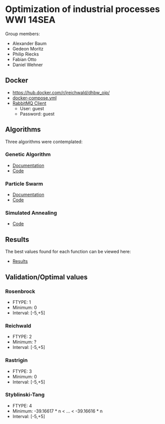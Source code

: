 # Optimization of industrial processes WWI 14SEA

Group members:
- Alexander Baum
- Gedeon Moritz
- Philip Riecks
- Fabian Otto
- Daniel Wehner

## Docker
- https://hub.docker.com/r/jreichwald/dhbw_oip/
- [docker-compose.yml](docker-compose.yml)
- [RabbitMQ Client](http://127.0.0.1:15672/)
  - User: guest
  - Password: guest
  
## Algorithms

Three algorithms were contemplated:

### Genetic Algorithm
- [Documentation](/doc/Genetic_Algorithm.pdf)
- [Code](/src/main/java/algorithms/GeneticAlgorithm.java)

### Particle Swarm
- [Documentation](/doc/Particle_Swarm_Algorithm.pdf)
- [Code](/src/main/java/algorithms/particleswarm/ParticleSwarm.java)

### Simulated Annealing
- [Code](/src/main/java/algorithms/simulatedannealing/SimulatedAnnealing.java)

## Results

The best values found for each function can be viewed here:

- [Results](https://github.com/DaWe1992/OIP/blob/master/Results.md)

## Validation/Optimal values

### Rosenbrock
- FTYPE: 1
- Minimum: 0
- Interval: [-5,+5]

### Reichwald
- FTYPE: 2
- Minimum: ?
- Interval: [-5,+5]

### Rastrigin
- FTYPE: 3
- Minimum: 0
- Interval: [-5,+5]

### Styblinski-Tang
- FTYPE: 4
- Minimum: -39.16617 * n < ... < -39.16616 * n
- Interval: [-5,+5]
